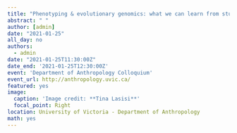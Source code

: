 ```yaml
---
title: "Phenotyping & evolutionary genomics: what we can learn from studying hair morphology"
abstract: " "
author: [admin]
date: "2021-01-25"
all_day: no
authors:
  - admin
date: "2021-01-25T11:30:00Z"
date_end: '2021-01-25T12:30:00Z'
event: 'Department of Anthropology Colloquium'
event_url: http://anthropology.uvic.ca/
featured: yes
image:
  caption: 'Image credit: **Tina Lasisi**'
  focal_point: Right
location: University of Victoria - Department of Anthropology
math: yes
---
```

